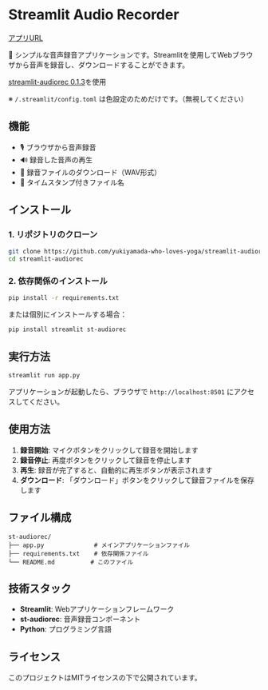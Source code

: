 # Streamlit Audio Recorder

[アプリURL](https://audiorec-app.streamlit.app/)

🎤 シンプルな音声録音アプリケーションです。Streamlitを使用してWebブラウザから音声を録音し、ダウンロードすることができます。

[streamlit-audiorec 0.1.3](https://pypi.org/project/streamlit-audiorec/)を使用

※ `/.streamlit/config.toml` は色設定のためだけです。（無視してください）

## 機能

- 🎙️ ブラウザから音声録音
- 🔊 録音した音声の再生
- 💾 録音ファイルのダウンロード（WAV形式）
- 📅 タイムスタンプ付きファイル名

## インストール

### 1. リポジトリのクローン

```bash
git clone https://github.com/yukiyamada-who-loves-yoga/streamlit-audiorec.git
cd streamlit-audiorec
```

### 2. 依存関係のインストール

```bash
pip install -r requirements.txt
```

または個別にインストールする場合：

```bash
pip install streamlit st-audiorec
```

## 実行方法

```bash
streamlit run app.py
```

アプリケーションが起動したら、ブラウザで `http://localhost:8501` にアクセスしてください。

## 使用方法

1. **録音開始**: マイクボタンをクリックして録音を開始します
2. **録音停止**: 再度ボタンをクリックして録音を停止します
3. **再生**: 録音が完了すると、自動的に再生ボタンが表示されます
4. **ダウンロード**: 「ダウンロード」ボタンをクリックして録音ファイルを保存します

## ファイル構成

```
st-audiorec/
├── app.py              # メインアプリケーションファイル
├── requirements.txt    # 依存関係ファイル
└── README.md          # このファイル
```

## 技術スタック

- **Streamlit**: Webアプリケーションフレームワーク
- **st-audiorec**: 音声録音コンポーネント
- **Python**: プログラミング言語

## ライセンス

このプロジェクトはMITライセンスの下で公開されています。 
